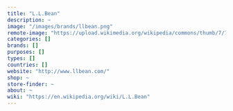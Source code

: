 ```yaml
---
title: "L.L.Bean"
description: ~
image: "/images/brands/llbean.png"
remote-image: "https://upload.wikimedia.org/wikipedia/commons/thumb/7/74/L.L.Bean_wordmark.svg/220px-L.L.Bean_wordmark.svg.png"
categories: []
brands: []
purposes: []
types: []
countries: []
website: "http://www.llbean.com/"
shop: ~
store-finder: ~
about: ~
wiki: "https://en.wikipedia.org/wiki/L.L.Bean"
---
```

